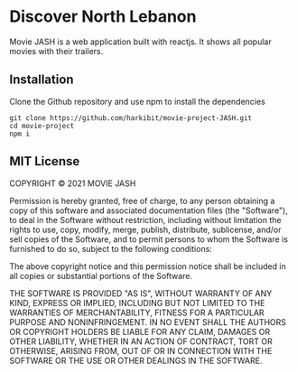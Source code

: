 # Discover North Lebanon

Movie JASH is a web application built with reactjs. It shows all popular movies with their trailers.

## Installation

Clone the Github repository and use npm to install the dependencies

```
git clone https://github.com/harkibit/movie-project-JASH.git
cd movie-project
npm i
```

## MIT License

COPYRIGHT © 2021 MOVIE JASH

Permission is hereby granted, free of charge, to any person obtaining a copy
of this software and associated documentation files (the "Software"), to deal
in the Software without restriction, including without limitation the rights
to use, copy, modify, merge, publish, distribute, sublicense, and/or sell
copies of the Software, and to permit persons to whom the Software is
furnished to do so, subject to the following conditions:

The above copyright notice and this permission notice shall be included in all
copies or substantial portions of the Software.

THE SOFTWARE IS PROVIDED "AS IS", WITHOUT WARRANTY OF ANY KIND, EXPRESS OR
IMPLIED, INCLUDING BUT NOT LIMITED TO THE WARRANTIES OF MERCHANTABILITY,
FITNESS FOR A PARTICULAR PURPOSE AND NONINFRINGEMENT. IN NO EVENT SHALL THE
AUTHORS OR COPYRIGHT HOLDERS BE LIABLE FOR ANY CLAIM, DAMAGES OR OTHER
LIABILITY, WHETHER IN AN ACTION OF CONTRACT, TORT OR OTHERWISE, ARISING FROM,
OUT OF OR IN CONNECTION WITH THE SOFTWARE OR THE USE OR OTHER DEALINGS IN THE
SOFTWARE.
